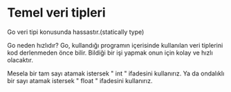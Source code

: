 # Temel veri tipleri

Go veri tipi konusunda hassastır.(statically type)

Go neden hızlıdır? Go, kullandığı programın içerisinde kullanılan veri tiplerini kod derlenmeden önce bilir. Bildiği bir işi yapmak onun için kolay ve hızlı olacaktır.

Mesela bir tam sayı atamak istersek " int " ifadesini kullanırız. Ya da ondalıklı bir sayı atamak istersek " float " ifadesini kullanırız.
